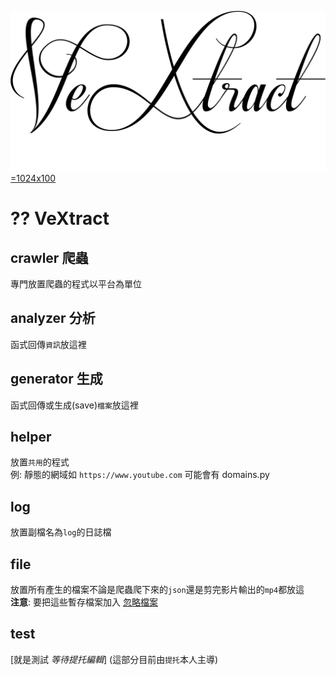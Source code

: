 [![VeXtract](rectangle_logo.png)=1024x100](https://gitlab.com/T-tour/VeXtract)
# ?? VeXtract

## crawler 爬蟲
>
 專門放置爬蟲的程式以平台為單位

## analyzer 分析
>
 函式回傳`資訊`放這裡

## generator 生成
>
 函式回傳或生成(save)`檔案`放這裡

## helper
>
 放置`共用`的程式  
 例: 靜態的網域如 `https://www.youtube.com` 可能會有 domains.py

## log
>
 放置副檔名為`log`的日誌檔

## file
>
 放置所有產生的檔案不論是爬蟲爬下來的`json`還是剪完影片輸出的`mp4`都放這  
 **注意**: 要把這些暫存檔案加入 [忽略檔案](.gitignore)

## test
>
 [就是測試 *等待提托編輯*] (這部分目前由`提托`本人主導) 